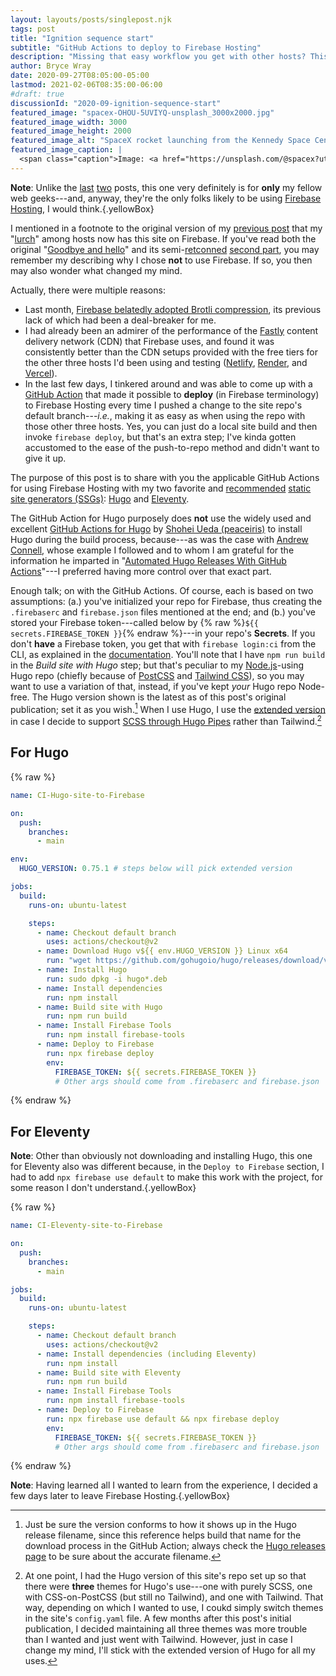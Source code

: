 ```yaml
---
layout: layouts/posts/singlepost.njk
tags: post
title: "Ignition sequence start"
subtitle: "GitHub Actions to deploy to Firebase Hosting"
description: "Missing that easy workflow you get with other hosts? This script is for you."
author: Bryce Wray
date: 2020-09-27T08:05:00-05:00
lastmod: 2021-02-06T08:35:00-06:00
#draft: true
discussionId: "2020-09-ignition-sequence-start"
featured_image: "spacex-OHOU-5UVIYQ-unsplash_3000x2000.jpg"
featured_image_width: 3000
featured_image_height: 2000
featured_image_alt: "SpaceX rocket launching from the Kennedy Space Center in Florida"
featured_image_caption: |
  <span class="caption">Image: <a href="https://unsplash.com/@spacex?utm_source=unsplash&amp;utm_medium=referral&amp;utm_content=creditCopyText">SpaceX</a>; <a href="https://unsplash.com/s/photos/launch?utm_source=unsplash&amp;utm_medium=referral&amp;utm_content=creditCopyText">Unsplash</a></span>
---
```


**Note**: Unlike the [last](/posts/2020/09/normal-persons-guide-static-websites) [two](/posts/2020/09/normal-persons-guide-static-website-hosting) posts, this one very definitely is for **only** my fellow web geeks---and, anyway, they're the only folks likely to be using [Firebase Hosting](https://firebase.google.com), I would think.{.yellowBox}

I mentioned in a footnote to the original version of my [previous post](/posts/2020/09/normal-persons-guide-static-website-hosting) that my "[lurch](/posts/2020/09/goodbye-hello-part-5)" among hosts now has this site on Firebase. If you've read both the original "[Goodbye and hello](/posts/2020/07/goodbye-hello)" and its semi-[retconned](https://www.merriam-webster.com/words-at-play/retcon-history-and-meaning) [second part](/posts/2020/07/goodbye-hello-part-2), you may remember my describing why I chose **not** to use Firebase. If so, you then may also wonder what changed my mind.

Actually, there were multiple reasons:

- Last month, [Firebase belatedly adopted Brotli compression](https://firebase.googleblog.com/2020/08/firebase-hosting-new-features.html), its previous lack of which had been a deal-breaker for me.
- I had already been an admirer of the performance of the [Fastly](https://fastly.com) content delivery network (CDN) that Firebase uses, and found it was consistently better than the CDN setups provided with the free tiers for the other three hosts I'd been using and testing ([Netlify](https://netlify.com), [Render](https://render.com), and [Vercel](https://vercel.com)).
- In the last few days, I tinkered around and was able to come up with a [GitHub Action](https://github.com/features/actions) that made it possible to **deploy** (in Firebase terminology) to Firebase Hosting every time I pushed a change to the site repo's default branch---*i.e.*, making it as easy as when using the repo with those other three hosts. Yes, you can just do a local site build and then invoke `firebase deploy`, but that's an extra step; I've kinda gotten accustomed to the ease of the push-to-repo method and didn't want to give it up.

The purpose of this post is to share with you the applicable GitHub Actions for using Firebase Hosting with my two favorite and [recommended](/posts/2020/09/normal-persons-guide-static-websites) [static site generators (SSGs)](https://staticgen.com): [Hugo](https://gohugo.io) and [Eleventy](https://11ty.dev).

The GitHub Action for Hugo purposely does **not** use the widely used and excellent [GitHub Actions for Hugo](https://github.com/peaceiris/actions-hugo) by [Shohei Ueda (peaceiris)](https://github.com/peaceiris) to install Hugo during the build process, because---as was the case with [Andrew Connell](https://andrewconnell.com), whose example I followed and to whom I am grateful for the information he imparted in "[Automated Hugo Releases With GitHub Actions](https://www.andrewconnell.com/blog/automated-hugo-releases-with-github-actions/)"---I preferred having more control over that exact part.

Enough talk; on with the GitHub Actions. Of course, each is based on two assumptions: (a.) you've initialized your repo for Firebase, thus creating the `.firebaserc` and `firebase.json` files mentioned at the end; and (b.) you've stored your Firebase token---called below by {% raw %}`${{ secrets.FIREBASE_TOKEN }}`{% endraw %}---in your repo's **Secrets**. If you don't **have** a Firebase token, you get that with `firebase login:ci` from the CLI, as explained in the [documentation](https://firebase.google.com/docs/cli#cli-ci-systems). You'll note that I have `npm run build` in the *Build site with Hugo* step; but that's peculiar to my [Node.js](https://nodejs.org)-using Hugo repo (chiefly because of [PostCSS](https://postcss.org) and [Tailwind CSS](https://tailwindcss.com)), so you may want to use a variation of that, instead, if you've kept *your* Hugo repo Node-free. The Hugo version shown is the latest as of this post's original publication; set it as you wish.[^versionInfo] When I use Hugo, I use the [extended version](https://gohugo.io/troubleshooting/faq/#i-get-tocss--this-feature-is-not-available-in-your-current-hugo-version) in case I decide to support [SCSS through Hugo Pipes](https://gohugo.io/hugo-pipes/scss-sass/) rather than Tailwind.[^diffThemes]


[^versionInfo]: Just be sure the version conforms to how it shows up in the Hugo release filename, since this reference helps build that name for the download process in the GitHub Action; always check the [Hugo releases page](https://github.com/gohugoio/hugo/releases) to be sure about the accurate filename.

[^diffThemes]: At one point, I had the Hugo version of this site's repo set up so that there were **three** themes for Hugo's use---one with purely SCSS, one with CSS-on-PostCSS (but still no Tailwind), and one with Tailwind. That way, depending on which I wanted to use, I coukd simply switch themes in the site's <code>config.yaml</code> file. A few months after this post's initial publication, I decided maintaining all three themes was more trouble than I wanted and just went with Tailwind. However, just in case I change my mind, I'll stick with the extended version of Hugo for all my uses.

## For Hugo

{% raw %}
```yaml
name: CI-Hugo-site-to-Firebase

on:
  push:
    branches:
      - main

env:
  HUGO_VERSION: 0.75.1 # steps below will pick extended version

jobs:
  build:
    runs-on: ubuntu-latest

    steps:
      - name: Checkout default branch
        uses: actions/checkout@v2
      - name: Download Hugo v${{ env.HUGO_VERSION }} Linux x64
        run: "wget https://github.com/gohugoio/hugo/releases/download/v${{ env.HUGO_VERSION }}/hugo_extended_${{ env.HUGO_VERSION }}_Linux-64bit.deb -O hugo_extended_${{ env.HUGO_VERSION }}_Linux-64bit.deb"
      - name: Install Hugo
        run: sudo dpkg -i hugo*.deb
      - name: Install dependencies
        run: npm install
      - name: Build site with Hugo
        run: npm run build
      - name: Install Firebase Tools
        run: npm install firebase-tools
      - name: Deploy to Firebase
        run: npx firebase deploy
        env:
          FIREBASE_TOKEN: ${{ secrets.FIREBASE_TOKEN }}
          # Other args should come from .firebaserc and firebase.json
```
{% endraw %}

## For Eleventy

**Note**: Other than obviously not downloading and installing Hugo, this one for Eleventy also was different because, in the `Deploy to Firebase` section, I had to add `npx firebase use default` to make this work with the project, for some reason I don't understand.{.yellowBox}

{% raw %}

```yaml
name: CI-Eleventy-site-to-Firebase

on:
  push:
    branches:
      - main

jobs:
  build:
    runs-on: ubuntu-latest

    steps:
      - name: Checkout default branch
        uses: actions/checkout@v2
      - name: Install dependencies (including Eleventy)
        run: npm install
      - name: Build site with Eleventy
        run: npm run build
      - name: Install Firebase Tools
        run: npm install firebase-tools
      - name: Deploy to Firebase
        run: npx firebase use default && npx firebase deploy
        env:
          FIREBASE_TOKEN: ${{ secrets.FIREBASE_TOKEN }}
          # Other args should come from .firebaserc and firebase.json
```

{% endraw %}

**Note**: Having learned all I wanted to learn from the experience, I decided a few days later to leave Firebase Hosting.{.yellowBox}
